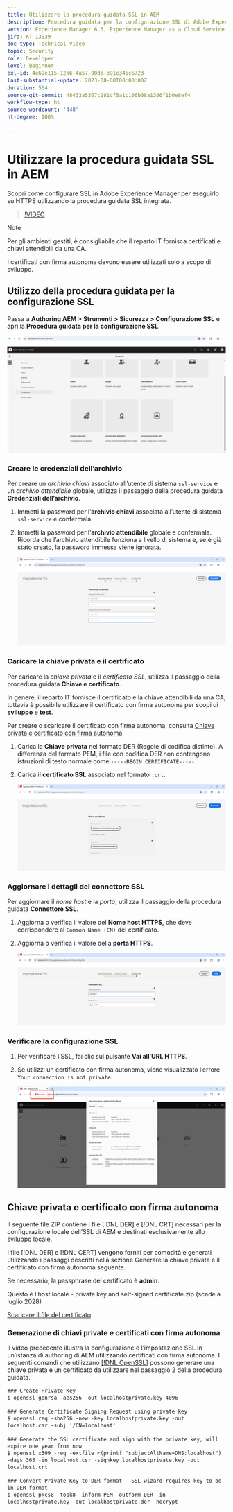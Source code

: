 ```yaml
---
title: Utilizzare la procedura guidata SSL in AEM
description: Procedura guidata per la configurazione SSL di Adobe Experience Manager per semplificare la configurazione di un’istanza AEM da eseguire su HTTPS.
version: Experience Manager 6.5, Experience Manager as a Cloud Service
jira: KT-13839
doc-type: Technical Video
topic: Security
role: Developer
level: Beginner
exl-id: 4e69e115-12a6-4a57-90da-b91e345c6723
last-substantial-update: 2023-08-08T00:00:00Z
duration: 564
source-git-commit: 48433a5367c281cf5a1c106b08a1306f1b0e8ef4
workflow-type: ht
source-wordcount: '448'
ht-degree: 100%

---
```


# Utilizzare la procedura guidata SSL in AEM

Scopri come configurare SSL in Adobe Experience Manager per eseguirlo su HTTPS utilizzando la procedura guidata SSL integrata.

>[!VIDEO](https://video.tv.adobe.com/v/17993?quality=12&learn=on)


>[!NOTE]
>
>Per gli ambienti gestiti, è consigliabile che il reparto IT fornisca certificati e chiavi attendibili da una CA.
>
>I certificati con firma autonoma devono essere utilizzati solo a scopo di sviluppo.

## Utilizzo della procedura guidata per la configurazione SSL

Passa a __Authoring AEM > Strumenti > Sicurezza > Configurazione SSL__ e apri la __Procedura guidata per la configurazione SSL__.

![Procedura guidata per la configurazione SSL](assets/use-the-ssl-wizard/ssl-config-wizard.png)

### Creare le credenziali dell’archivio

Per creare un _archivio chiavi_ associato all’utente di sistema `ssl-service` e un _archivio attendibile_ globale, utilizza il passaggio della procedura guidata __Credenziali dell’archivio__.

1. Immetti la password per l’__archivio chiavi__ associata all’utente di sistema `ssl-service` e confermala.
1. Immetti la password per l’__archivio attendibile__ globale e confermala. Ricorda che l’archivio attendibile funziona a livello di sistema e, se è già stato creato, la password immessa viene ignorata.

   ![Configurazione SSL - Archiviare le credenziali](assets/use-the-ssl-wizard/store-credentials.png)

### Caricare la chiave privata e il certificato

Per caricare la _chiave privata_ e il _certificato SSL_, utilizza il passaggio della procedura guidata __Chiave e certificato__.

In genere, il reparto IT fornisce il certificato e la chiave attendibili da una CA, tuttavia è possibile utilizzare il certificato con firma autonoma per scopi di __sviluppo__ e __test__.

Per creare o scaricare il certificato con firma autonoma, consulta [Chiave privata e certificato con firma autonoma](#self-signed-private-key-and-certificate).

1. Carica la __Chiave privata__ nel formato DER (Regole di codifica distinte). A differenza del formato PEM, i file con codifica DER non contengono istruzioni di testo normale come `-----BEGIN CERTIFICATE-----`
1. Carica il __certificato SSL__ associato nel formato `.crt`.

   ![Configurazione SSL- Chiave privata e certificato](assets/use-the-ssl-wizard/privatekey-and-certificate.png)

### Aggiornare i dettagli del connettore SSL

Per aggiornare il _nome host_ e la _porta_, utilizza il passaggio della procedura guidata __Connettore SSL__.

1. Aggiorna o verifica il valore del __Nome host HTTPS__, che deve corrispondere al `Common Name (CN)` del certificato.
1. Aggiorna o verifica il valore della __porta HTTPS__.

   ![Configurazione SSL - Dettagli del connettore SSL](assets/use-the-ssl-wizard/ssl-connector-details.png)

### Verificare la configurazione SSL

1. Per verificare l’SSL, fai clic sul pulsante __Vai all’URL HTTPS__.
1. Se utilizzi un certificato con firma autonoma, viene visualizzato l’errore `Your connection is not private`.

   ![Configurazione SSL - Verificare AEM tramite HTTPS](assets/use-the-ssl-wizard/verify-aem-over-ssl.png)

## Chiave privata e certificato con firma autonoma

Il seguente file ZIP contiene i file [!DNL DER] e [!DNL CRT] necessari per la configurazione locale dell’SSL di AEM e destinati esclusivamente allo sviluppo locale.

I file [!DNL DER] e [!DNL CERT] vengono forniti per comodità e generati utilizzando i passaggi descritti nella sezione Generare la chiave privata e il certificato con firma autonoma seguente.

Se necessario, la passphrase del certificato è **admin**.

Questo è l’host locale - private key and self-signed certificate.zip (scade a luglio 2028)

[Scaricare il file del certificato](assets/use-the-ssl-wizard/certificate.zip)

### Generazione di chiavi private e certificati con firma autonoma

Il video precedente illustra la configurazione e l’impostazione SSL in un’istanza di authoring di AEM utilizzando certificati con firma autonoma. I seguenti comandi che utilizzano [[!DNL OpenSSL]](https://www.openssl.org/) possono generare una chiave privata e un certificato da utilizzare nel passaggio 2 della procedura guidata.

```shell
### Create Private Key
$ openssl genrsa -aes256 -out localhostprivate.key 4096

### Generate Certificate Signing Request using private key
$ openssl req -sha256 -new -key localhostprivate.key -out localhost.csr -subj '/CN=localhost'

### Generate the SSL certificate and sign with the private key, will expire one year from now
$ openssl x509 -req -extfile <(printf "subjectAltName=DNS:localhost") -days 365 -in localhost.csr -signkey localhostprivate.key -out localhost.crt

### Convert Private Key to DER format - SSL wizard requires key to be in DER format
$ openssl pkcs8 -topk8 -inform PEM -outform DER -in localhostprivate.key -out localhostprivate.der -nocrypt
```
